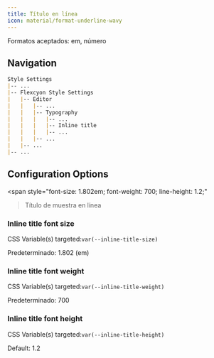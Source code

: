 ```yaml
---
title: Título en línea
icon: material/format-underline-wavy
---
```


Formatos aceptados: em, número

## Navigation
```md
Style Settings
|-- ...
|-- Flexcyon Style Settings
|   |-- Editor
|   |   |-- ...
|   |   |-- Typography
|   |   |   |-- ...
|   |   |   |-- Inline title
|   |   |   |-- ...
|   |   |-- ...
|   |-- ...
|-- ...
```

## Configuration Options

<span style="font-size: 1.802em; font-weight: 700; line-height: 1.2;"
>Título de muestra en línea</span>

### Inline title font size
CSS Variable(s) targeted:`var(--inline-title-size)`

Predeterminado: 1.802 (em)

### Inline title font weight
CSS Variable(s) targeted:`var(--inline-title-weight)`

Predeterminado: 700

### Inline title font height
CSS Variable(s) targeted:`var(--inline-title-height)`

Default: 1.2